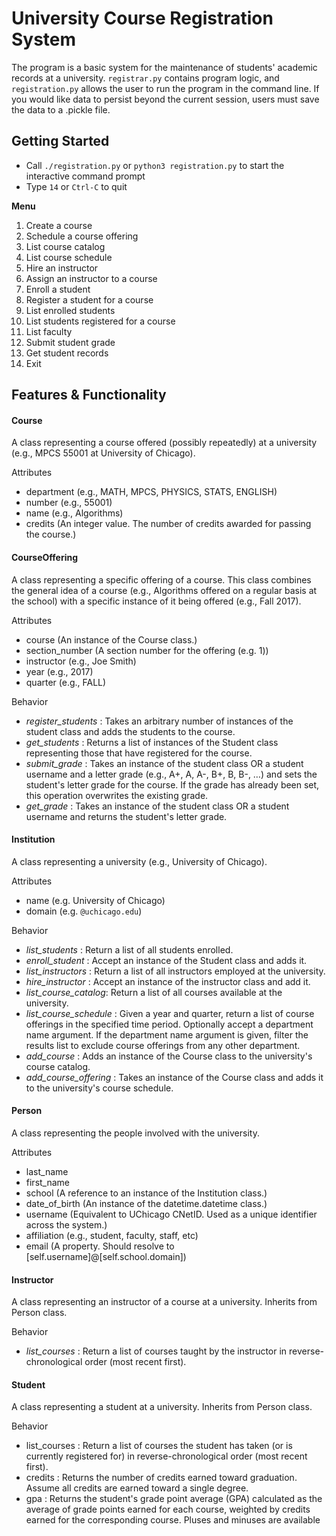 # University Course Registration System

The program is a basic system for the maintenance of students' academic records at a university. `registrar.py` contains program logic, and `registration.py` allows the user to run the program in the command line. If you would like data to persist beyond the current session, users must save the data to a .pickle file. 

## Getting Started 

- Call `./registration.py` or `python3 registration.py` to start the interactive command prompt
- Type `14` or `Ctrl-C` to quit

**Menu**  
1. Create a course  
2. Schedule a course offering
3. List course catalog 
4. List course schedule
5. Hire an instructor
6. Assign an instructor to a course
7. Enroll a student
8. Register a student for a course
9. List enrolled students
10. List students registered for a course
11. List faculty
12. Submit student grade
13. Get student records
14. Exit

## Features & Functionality  

#### Course  
A class representing a course offered (possibly repeatedly) at a university (e.g., MPCS 55001 at University of Chicago).  
  
Attributes
- department (e.g., MATH, MPCS, PHYSICS, STATS, ENGLISH)
- number (e.g., 55001)
- name (e.g., Algorithms)
- credits (An integer value. The number of credits awarded for passing the course.)

#### CourseOffering 
A class representing a specific offering of a course. This class combines the general idea of a course (e.g., Algorithms offered on a regular basis at the school) with a specific instance of it being offered (e.g., Fall 2017).    

Attributes  
- course (An instance of the Course class.)
- section_number (A section number for the offering (e.g. 1))
- instructor (e.g., Joe Smith)
- year (e.g., 2017)
- quarter (e.g., FALL)

Behavior    
- _register_students_ : Takes an arbitrary number of instances of the student class and adds the students to the course.
- _get_students_ : Returns a list of instances of the Student class representing those that have registered for the course.
- _submit_grade_ : Takes an instance of the student class OR a student username and a letter grade (e.g., A+, A, A-, B+, B, B-, …) and sets the student's letter grade for the course. If the grade has already been set, this operation overwrites the existing grade.  
- _get_grade_ : Takes an instance of the student class OR a student username and returns the student's letter grade.

#### Institution  
A class representing a university (e.g., University of Chicago).  

Attributes
- name (e.g. University of Chicago)
- domain (e.g. `@uchicago.edu`)

Behavior  
- _list_students_ : Return a list of all students enrolled.
- _enroll_student_ : Accept an instance of the Student class and adds it.
- _list_instructors_ : Return a list of all instructors employed at the university.
- _hire_instructor_ : Accept an instance of the instructor class and add it.
- _list_course_catalog_: Return a list of all courses available at the university.
- _list_course_schedule_ : Given a year and quarter, return a list of course offerings in the specified time period.  Optionally accept a department name argument. If the department name argument is given, filter the results list to exclude course offerings from any other department.
- _add_course_ : Adds an instance of the Course class to the university's course catalog.
- _add_course_offering_ : Takes an instance of the Course class and adds it to the university's course schedule.

#### Person  
A class representing the people involved with the university.    
  
Attributes
- last_name
- first_name
- school (A reference to an instance of the Institution class.)
- date_of_birth (An instance of the datetime.datetime class.)
- username (Equivalent to UChicago CNetID. Used as a unique identifier across the system.)
- affiliation (e.g., student, faculty, staff, etc)
- email (A property. Should resolve to [self.username]@[self.school.domain])

#### Instructor
A class representing an instructor of a course at a university. Inherits from Person class.  

Behavior  
- _list_courses_ : Return a list of courses taught by the instructor in reverse-chronological order (most recent first).

#### Student  
A class representing a student at a university. Inherits from Person class.

Behavior  
- list_courses : Return a list of courses the student has taken (or is currently registered for) in reverse-chronological order (most recent first).
- credits : Returns the number of credits earned toward graduation. Assume all credits are earned toward a single degree.
- gpa : Returns the student's grade point average (GPA) calculated as the average of grade points earned for each course, weighted by credits earned for the corresponding course. Pluses and minuses are available  
